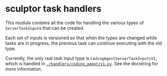 # sculptor task handlers

This module contains all the code for handling the various types of `ServerTaskInput`s that can be created.

Each set of inputs is versioned so that when the types are changed while tasks are in progress,
the previous task can continue executing with the old type.

Currently, the only real task input type is `CodingAgentServerTaskInputsV1`,
which is handled in [`./handlers/coding_agent/v1.py`](./handlers/coding_agent/v1.py).
See the docstring for more information.
